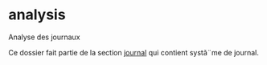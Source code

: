 # analysis

Analyse des journaux

Ce dossier fait partie de la section [journal](..) qui contient systã¨me de journal.
